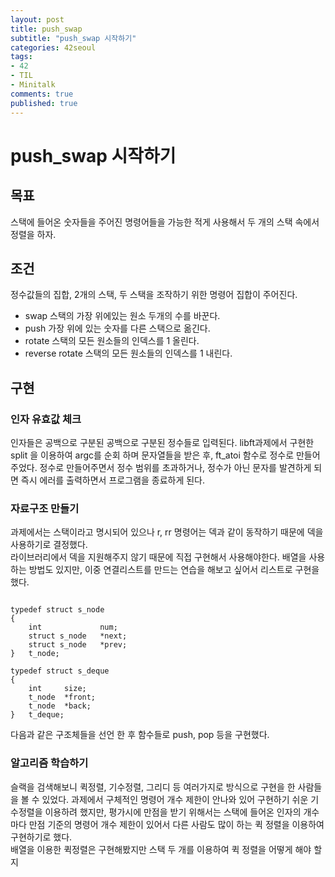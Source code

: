 ```yaml
---
layout: post
title: push_swap
subtitle: "push_swap 시작하기"
categories: 42seoul
tags:
- 42
- TIL
- Minitalk
comments: true
published: true
---
```


# push_swap 시작하기

## 목표 
스택에 들어온 숫자들을 주어진 명령어들을 가능한 적게 사용해서 두 개의 스택 속에서 정렬을 하자. 

## 조건
정수값들의 집합, 2개의 스택, 두 스택을 조작하기 위한 명령어 집합이 주어진다. 
- swap 스택의 가장 위에있는 원소 두개의 수를 바꾼다.
- push 가장 위에 있는 숫자를 다른 스택으로 옮긴다. 
- rotate 스택의 모든 원소들의 인덱스를 1 올린다. 
- reverse rotate 스택의 모든 원소들의 인덱스를 1 내린다. 

## 구현

### 인자 유효값 체크
인자들은 공백으로 구분된 공백으로 구분된 정수들로 입력된다. libft과제에서 구현한 split 을 이용하여 argc를 순회 하며 문자열들을 받은 후, ft_atoi 함수로 정수로 만들어 주었다. 정수로 만들어주면서 정수 범위를 초과하거나, 정수가 아닌 문자를 발견하게 되면 즉시 에러를 출력하면서 프로그램을 종료하게 된다. 

### 자료구조 만들기 
과제에서는 스택이라고 명시되어 있으나 r, rr 명령어는 덱과 같이 동작하기 때문에 덱을 사용하기로 결정했다.  
라이브러리에서 덱을 지원해주지 않기 때문에 직접 구현해서 사용해야한다. 배열을 사용하는 방법도 있지만, 이중 연결리스트를 만드는 연습을 해보고 싶어서 리스트로 구현을 했다.  

<pre><code>
typedef struct s_node
{
	int				num;
	struct s_node	*next;
	struct s_node	*prev;
}	t_node;

typedef struct s_deque
{
	int		size;
	t_node	*front;
	t_node	*back;
}	t_deque;
</code></pre>
다음과 같은 구조체들을 선언 한 후 함수들로 push, pop 등을 구현했다.  

### 알고리즘 학습하기  

슬랙을 검색해보니 퀵정렬, 기수정렬, 그리디 등 여러가지로 방식으로 구현을 한 사람들을 볼 수 있었다. 
과제에서 구체적인 명령어 개수 제한이 안나와 있어 구현하기 쉬운 기수정렬을 이용하려 했지만, 평가시에 만점을 받기 위해서는 스택에 들어온 인자의 개수 마다 만점 기준의 명령어 개수 제한이 있어서 다른 사람도 많이 하는 퀵 정렬을 이용하여 구현하기로 했다.  
배열을 이용한 퀵정렬은 구현해봤지만 스택 두 개를 이용하여 퀵 정렬을 어떻게 해야 할지 